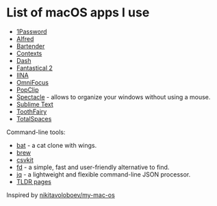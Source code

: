# List of macOS apps I use

* [1Password](https://1password.com)
* [Alfred](https://www.alfredapp.com)
* [Bartender](https://www.macbartender.com)
* [Contexts](https://contexts.co) 
* [Dash](https://kapeli.com/dash)
* [Fantastical 2](https://flexibits.com/fantastical)
* [IINA](https://github.com/lhc70000/iina)
* [OmniFocus](https://www.omnigroup.com/omnifocus/)
* [PopClip](https://pilotmoon.com/popclip/)
* [Spectacle](https://www.spectacleapp.com) - allows to organize your windows without using a mouse.
* [Sublime Text](https://www.sublimetext.com)
* [ToothFairy](https://c-command.com/toothfairy/)
* [TotalSpaces](https://totalspaces.binaryage.com)

Command-line tools:
* [bat](https://github.com/sharkdp/bat) - a cat clone with wings.
* [brew](https://brew.sh)
* [csvkit](https://csvkit.readthedocs.io)
* [fd](https://github.com/sharkdp/fd) - a simple, fast and user-friendly alternative to find.
* [jq](https://stedolan.github.io/jq/) - a lightweight and flexible command-line JSON processor.
* [TLDR pages](https://tldr.sh)

Inspired by [nikitavoloboev/my-mac-os](https://github.com/nikitavoloboev/my-mac-os)

